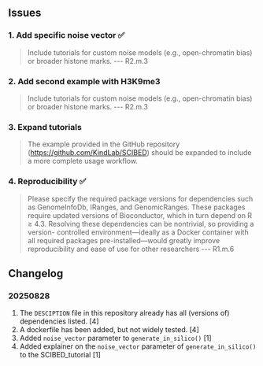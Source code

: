 ## Issues

### 1. Add specific noise vector ✅

> Include tutorials for custom noise models (e.g., open-chromatin bias) or 
broader histone marks. --- R2.m.3

### 2. Add second example with H3K9me3

> Include tutorials for custom noise models (e.g., open-chromatin bias) or 
broader histone marks. --- R2.m.3

### 3. Expand tutorials

> The example provided in the GitHub repository 
(https://github.com/KindLab/SCIBED) should be expanded to include a 
more complete usage workflow.

### 4. Reproducibility ✅

> Please specify the required package versions for dependencies such as 
GenomeInfoDb, IRanges, and GenomicRanges. These packages require 
updated versions of Bioconductor, which in turn depend on R ≥ 4.3. 
Resolving these dependencies can be nontrivial, so providing a version-
controlled environment—ideally as a Docker container with all required 
packages pre-installed—would greatly improve reproducibility and ease of 
use for other researchers --- R1.m.6

## Changelog

### 20250828

1. The `DESCIPTION` file in this repository already has all (versions of) dependencies listed. [4]
2. A dockerfile has been added, but not widely tested. [4]
3. Added `noise_vector` parameter to `generate_in_silico()` [1]
4. Added explainer on the `noise_vector` parameter of `generate_in_silico()` to the SCIBED_tutorial [1]
